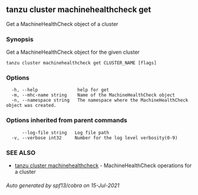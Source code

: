 ## tanzu cluster machinehealthcheck get

Get a MachineHealthCheck object of a cluster

### Synopsis

Get a MachineHealthCheck object for the given cluster

```
tanzu cluster machinehealthcheck get CLUSTER_NAME [flags]
```

### Options

```
  -h, --help               help for get
  -m, --mhc-name string    Name of the MachineHealthCheck object
  -n, --namespace string   The namespace where the MachineHealthCheck object was created.
```

### Options inherited from parent commands

```
      --log-file string   Log file path
  -v, --verbose int32     Number for the log level verbosity(0-9)
```

### SEE ALSO

* [tanzu cluster machinehealthcheck](tanzu_cluster_machinehealthcheck.md)	 - MachineHealthCheck operations for a cluster

###### Auto generated by spf13/cobra on 15-Jul-2021
